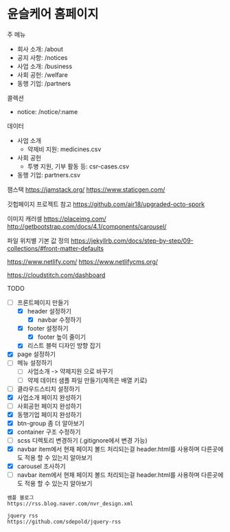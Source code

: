 # 윤슬케어 홈페이지

주 메뉴
- 회사 소개: /about
- 공지 사항: /notices
- 사업 소개: /business
- 사회 공헌: /welfare
- 동행 기업: /partners

콜렉션
- notice: /notice/:name

데이터
- 사업 소개
  * 약제비 지원: medicines.csv
- 사회 공헌
  * 투병 지원, 기부 활동 등: csr-cases.csv
- 동행 기업: partners.csv

잼스택
https://jamstack.org/
https://www.staticgen.com/

깃헙페이지 프로젝트 참고
https://github.com/air18/upgraded-octo-spork

이미지 캐러셀
https://placeimg.com/
http://getbootstrap.com/docs/4.1/components/carousel/

파일 위치별 기본 값 정의
https://jekyllrb.com/docs/step-by-step/09-collections/#front-matter-defaults

https://www.netlify.com/
https://www.netlifycms.org/

https://cloudstitch.com/dashboard

TODO
- [ ] 프론트페이지 만들기
  - [x] header 설정하기
    - [x] navbar 수정하기
  - [x] footer 설정하기
    -[x] footer 높이 줄이기
  - [x] 리스트 블럭 디자인 방향 잡기
- [x] page 설정하기
- [ ] 메뉴 설정하기
  - [ ] 사업소개 -> 약제지원 으로 바꾸기
  - [ ] 약제 데이터 샘플 파일 만들기(제목은 배열 키로)
- [ ] 클라우드스티치 설정하기
- [x] 사업소개 페이지 완성하기
- [ ] 사회공헌 페이지 완성하기
- [x] 동행기업 페이지 완성하기
- [x] btn-group 좀 더 알아보기
- [x] container 구조 수정하기
- [ ] scss 디렉토리 변경하기 (.gitignore에서 변경 가능)
- [x] navbar item에서 현재 페이지 볼드 처리되는걸 header.html를 사용하며 다른곳에도 적용 할 수 있는지 알아보기
- [x] carousel 조사하기
- [ ] navbar item에서 현재 페이지 볼드 처리되는걸 header.html를 사용하며 다른곳에도 적용 할 수 있는지 알아보기

```
쌤플 블로그
https://rss.blog.naver.com/nvr_design.xml

jquery rss
https://github.com/sdepold/jquery-rss
```
